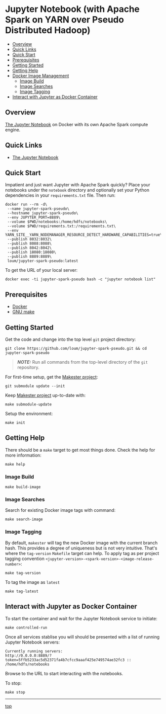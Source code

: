 # Jupyter Notebook (with Apache Spark on YARN over Pseudo Distributed Hadoop)
- [Overview](#Overview)
- [Quick Links](#Quick-Links)
- [Quick Start](#Quick-Start)
- [Prerequisites](#Prerequisites)
- [Getting Started](#Getting-Started)
- [Getting Help](#Getting-Help)
- [Docker Image Management](#Docker-Image-Management)
  - [Image Build](#Image-Build)
  - [Image Searches](#Image-Searches)
  - [Image Tagging](#Image-Tagging)
- [Interact with Jupyter as Docker Container](#Interact-with-Jupyter-as-Docker-Container)

## Overview
[The Jupyter Notebook](https://jupyter-notebook.readthedocs.io/en/stable/) on Docker with its own Apache Spark compute engine.

## Quick Links
- [The Jupyter Notebook](https://jupyter-notebook.readthedocs.io/en/stable/)

## Quick Start
Impatient and just want Jupyter with Apache Spark quickly?  Place your notebooks under the `notebook` directory and optionally set your Python dependencies in your `requirements.txt` file.  Then run:
```
docker run --rm -d\
 --name jupyter-spark-pseudo\
 --hostname jupyter-spark-pseudo\
 --env JUPYTER_PORT=8889\
 --volume $PWD/notebooks:/home/hdfs/notebooks\
 --volume $PWD/requirements.txt:/requirements.txt\
 --env YARN_SITE__YARN_NODEMANAGER_RESOURCE_DETECT_HARDWARE_CAPABILITIES=true\
 --publish 8032:8032\
 --publish 8088:8088\
 --publish 8042:8042\
 --publish 18080:18080\
 --publish 8889:8889\
 loum/jupyter-spark-pseudo:latest
```
To get the URL of your local server:
```
docker exec -ti jupyter-spark-pseudo bash -c "jupyter notebook list"
```
## Prerequisites
- [Docker](https://docs.docker.com/install/)
- [GNU make](https://www.gnu.org/software/make/manual/make.html)

## Getting Started
Get the code and change into the top level `git` project directory:
```
git clone https://github.com/loum/jupyter-spark-pseudo.git && cd jupyter-spark-pseudo
```
> **_NOTE:_** Run all commands from the top-level directory of the `git` repository.

For first-time setup, get the [Makester project](https://github.com/loum/makester.git):
```
git submodule update --init
```
Keep [Makester project](https://github.com/loum/makester.git) up-to-date with:
```
make submodule-update
```
Setup the environment:
```
make init
```
## Getting Help
There should be a `make` target to get most things done.  Check the help for more information:
```
make help
```
### Image Build
```
make build-image
```
### Image Searches
Search for existing Docker image tags with command:
```
make search-image
```
### Image Tagging
By default, `makester` will tag the new Docker image with the current branch hash.  This provides a degree of uniqueness but is not very intuitive.  That's where the `tag-version` `Makefile` target can help.  To apply tag as per project tagging convention `<jupyter-version>-<spark-version>-<image-release-number>`:
```
make tag-version
```
To tag the image as `latest`
```
make tag-latest
```
## Interact with Jupyter as Docker Container
To start the container and wait for the Jupyter Notebook service to initiate:
```
make controlled-run
```
Once all services stablise you will should be presented with a list of running Jupyter Notebook servers:
```
Currently running servers:
http://0.0.0.0:8889/?token=5ffb5233ac5d52371fa4b7cfcc9aaaf425e749574ae32fc3 :: /home/hdfs/notebooks
```
Browse to the URL to start interacting with the notebooks.

To stop:
```
make stop
```

---
[top](#Jupyter-Notebook-(with-Apache-Spark-on-YARN-over-Pseudo-Distributed-Hadoop))
